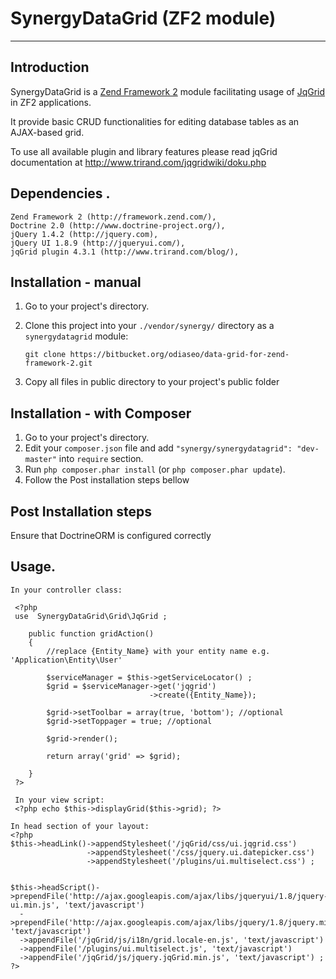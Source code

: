 SynergyDataGrid (ZF2 module)
===========================

-------------------------------------------------

Introduction
------------


SynergyDataGrid is a [Zend Framework 2](http://framework.zend.com/zf2) module facilitating usage of [JqGrid](http://www.trirand.com/blog/) in ZF2 applications.

It provide basic CRUD functionalities for editing  database tables as an AJAX-based grid.

To use all available plugin and library features please read jqGrid documentation at http://www.trirand.com/jqgridwiki/doku.php

Dependencies .
---------------
    Zend Framework 2 (http://framework.zend.com/),
    Doctrine 2.0 (http://www.doctrine-project.org/),
    jQuery 1.4.2 (http://jquery.com),
    jQuery UI 1.8.9 (http://jqueryui.com/),
    jqGrid plugin 4.3.1 (http://www.trirand.com/blog/),

Installation - manual
---------------------

1.   Go to your project's directory.
2.   Clone this project into your `./vendor/synergy/` directory as a `synergydatagrid` module:

     `git clone https://bitbucket.org/odiaseo/data-grid-for-zend-framework-2.git`
3. Copy all files in public directory to your project's public folder

Installation - with Composer
----------------------------

1.   Go to your project's directory.
2.   Edit your `composer.json` file and add `"synergy/synergydatagrid": "dev-master"` into `require` section.
3.   Run `php composer.phar install` (or `php composer.phar update`).
4.   Follow the Post installation steps bellow

Post Installation steps
------------------------------
Ensure that DoctrineORM is configured correctly

Usage.
--------------------
    In your controller class:

     <?php
	 use  SynergyDataGrid\Grid\JqGrid ;

        public function gridAction()
        {
			//replace {Entity_Name} with your entity name e.g. 'Application\Entity\User'

            $serviceManager = $this->getServiceLocator() ;
            $grid = $serviceManager->get('jqgrid')
                                   ->create({Entity_Name});

            $grid->setToolbar = array(true, 'bottom'); //optional
            $grid->setToppager = true; //optional

            $grid->render();

			return array('grid' => $grid);

        }
     ?>

     In your view script:
     <?php echo $this->displayGrid($this->grid); ?>

    In head section of your layout:
    <?php
    $this->headLink()->appendStylesheet('/jqGrid/css/ui.jqgrid.css')
                     ->appendStylesheet('/css/jquery.ui.datepicker.css')
                     ->appendStylesheet('/plugins/ui.multiselect.css') ;


    $this->headScript()->prependFile('http://ajax.googleapis.com/ajax/libs/jqueryui/1.8/jquery-ui.min.js', 'text/javascript')
      ->prependFile('http://ajax.googleapis.com/ajax/libs/jquery/1.8/jquery.min.js', 'text/javascript')
      ->appendFile('/jqGrid/js/i18n/grid.locale-en.js', 'text/javascript')
      ->appendFile('/plugins/ui.multiselect.js', 'text/javascript')
      ->appendFile('/jqGrid/js/jquery.jqGrid.min.js', 'text/javascript') ;
    ?>